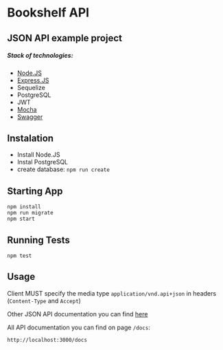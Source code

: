 # Bookshelf API

## JSON API example project
 
##### Stack of technologies:
* [Node.JS](https://nodejs.org)
* [Express.JS](https://expressjs.com)
* Sequelize
* PostgreSQL
* JWT 
* [Mocha](https://mochajs.org)
* [Swagger](https://swagger.io/docs/specification/about/)

## Instalation
* Install Node.JS
* Instal PostgreSQL
* create database: `npm run create`

## Starting App
```
npm install
npm run migrate
npm start
```

## Running Tests
```
npm test
```

## Usage

Client MUST specify the media type `application/vnd.api+json` in headers (`Content-Type` and `Accept`)

Other JSON API documentation you can find [here](http://jsonapi.org/format/#content-negotiation)

All API documentation you can find on page `/docs`:
```
http://localhost:3000/docs
```
